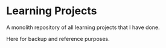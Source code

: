 # Learning Projects

A monolith repository of all learning projects that I have done.

Here for backup and reference purposes.
